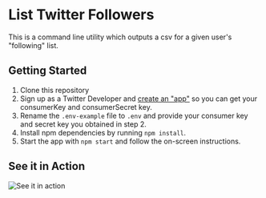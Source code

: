 # List Twitter Followers

This is a command line utility which outputs a csv for a given user's "following" list.

## Getting Started
1. Clone this repository
2. Sign up as a Twitter Developer and [create an "app"](https://developer.twitter.com/en/apps) so you can get your consumerKey and consumerSecret key.
3. Rename the `.env-example` file to `.env` and provide your consumer key and secret key you obtained in step 2.
4. Install npm dependencies by running `npm install`.
5. Start the app with `npm start` and follow the on-screen instructions.

## See it in Action
![See it in action](https://cdn-std.dprcdn.net/files/acc_681737/vrIrMr)
